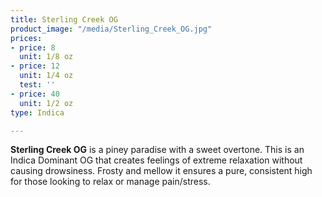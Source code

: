 ```yaml
---
title: Sterling Creek OG
product_image: "/media/Sterling_Creek_OG.jpg"
prices:
- price: 8
  unit: 1/8 oz
- price: 12
  unit: 1/4 oz
  test: ''
- price: 40
  unit: 1/2 oz
type: Indica

---
```

**Sterling Creek OG** is a piney paradise with a sweet overtone. This is an Indica Dominant OG that creates feelings of extreme relaxation without causing drowsiness. Frosty and mellow it ensures a pure, consistent high for those looking to relax or manage pain/stress.